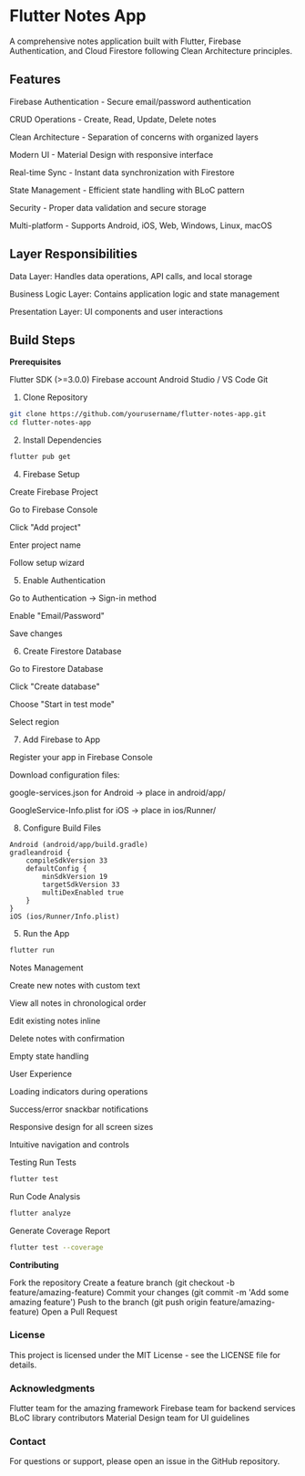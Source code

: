 # Flutter Notes App
A comprehensive notes application built with Flutter, Firebase Authentication, and Cloud Firestore following Clean Architecture principles.

## Features

 Firebase Authentication - Secure email/password authentication
 
 CRUD Operations - Create, Read, Update, Delete notes
 
Clean Architecture - Separation of concerns with organized layers

 Modern UI - Material Design with responsive interface
 
Real-time Sync - Instant data synchronization with Firestore

 State Management - Efficient state handling with BLoC pattern
 
 Security - Proper data validation and secure storage
 
 Multi-platform - Supports Android, iOS, Web, Windows, Linux, macOS



## Layer Responsibilities

Data Layer: Handles data operations, API calls, and local storage

Business Logic Layer: Contains application logic and state management

Presentation Layer: UI components and user interactions


## Build Steps
**Prerequisites**

Flutter SDK (>=3.0.0)
Firebase account
Android Studio / VS Code
Git

1. Clone Repository
```bash
git clone https://github.com/yourusername/flutter-notes-app.git
cd flutter-notes-app
```

2. Install Dependencies
```bash
flutter pub get
```

4. Firebase Setup
   
Create Firebase Project

Go to Firebase Console

Click "Add project"

Enter project name

Follow setup wizard

5. Enable Authentication

Go to Authentication → Sign-in method

Enable "Email/Password"

Save changes

6. Create Firestore Database

Go to Firestore Database

Click "Create database"

Choose "Start in test mode"

Select region

7. Add Firebase to App

Register your app in Firebase Console

Download configuration files:

google-services.json for Android → place in android/app/

GoogleService-Info.plist for iOS → place in ios/Runner/


8. Configure Build Files
```
Android (android/app/build.gradle)
gradleandroid {
    compileSdkVersion 33
    defaultConfig {
        minSdkVersion 19
        targetSdkVersion 33
        multiDexEnabled true
    }
}
iOS (ios/Runner/Info.plist)
```


5. Run the App
   
```bash
flutter run
```

Notes Management

Create new notes with custom text

View all notes in chronological order

Edit existing notes inline

Delete notes with confirmation

Empty state handling

User Experience

Loading indicators during operations

Success/error snackbar notifications

Responsive design for all screen sizes

Intuitive navigation and controls

Testing
Run Tests

```bash
flutter test
```

Run Code Analysis
```bash
flutter analyze
```

Generate Coverage Report

```bash
flutter test --coverage
```


**Contributing**

Fork the repository
Create a feature branch (git checkout -b feature/amazing-feature)
Commit your changes (git commit -m 'Add some amazing feature')
Push to the branch (git push origin feature/amazing-feature)
Open a Pull Request


### License
This project is licensed under the MIT License - see the LICENSE file for details.

### Acknowledgments

Flutter team for the amazing framework
Firebase team for backend services
BLoC library contributors
Material Design team for UI guidelines

### Contact
For questions or support, please open an issue in the GitHub repository.
